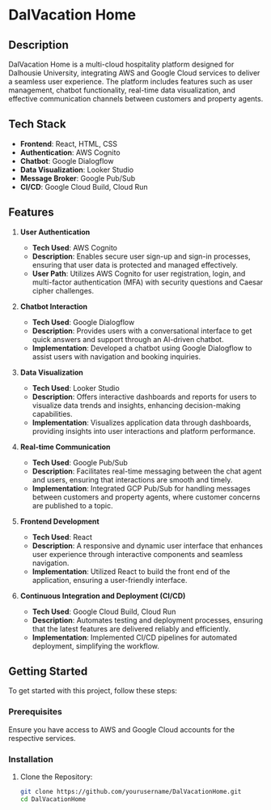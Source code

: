 # DalVacation Home

## Description

DalVacation Home is a multi-cloud hospitality platform designed for Dalhousie University, integrating AWS and Google Cloud services to deliver a seamless user experience. The platform includes features such as user management, chatbot functionality, real-time data visualization, and effective communication channels between customers and property agents.

## Tech Stack

- **Frontend**: React, HTML, CSS
- **Authentication**: AWS Cognito
- **Chatbot**: Google Dialogflow
- **Data Visualization**: Looker Studio
- **Message Broker**: Google Pub/Sub
- **CI/CD**: Google Cloud Build, Cloud Run

## Features

1. **User Authentication**
   - **Tech Used**: AWS Cognito
   - **Description**: Enables secure user sign-up and sign-in processes, ensuring that user data is protected and managed effectively.
   - **User Path**: Utilizes AWS Cognito for user registration, login, and multi-factor authentication (MFA) with security questions and Caesar cipher challenges.

2. **Chatbot Interaction**
   - **Tech Used**: Google Dialogflow
   - **Description**: Provides users with a conversational interface to get quick answers and support through an AI-driven chatbot.
   - **Implementation**: Developed a chatbot using Google Dialogflow to assist users with navigation and booking inquiries.

3. **Data Visualization**
   - **Tech Used**: Looker Studio
   - **Description**: Offers interactive dashboards and reports for users to visualize data trends and insights, enhancing decision-making capabilities.
   - **Implementation**: Visualizes application data through dashboards, providing insights into user interactions and platform performance.

4. **Real-time Communication**
   - **Tech Used**: Google Pub/Sub
   - **Description**: Facilitates real-time messaging between the chat agent and users, ensuring that interactions are smooth and timely.
   - **Implementation**: Integrated GCP Pub/Sub for handling messages between customers and property agents, where customer concerns are published to a topic.

5. **Frontend Development**
   - **Tech Used**: React
   - **Description**: A responsive and dynamic user interface that enhances user experience through interactive components and seamless navigation.
   - **Implementation**: Utilized React to build the front end of the application, ensuring a user-friendly interface.

6. **Continuous Integration and Deployment (CI/CD)**
   - **Tech Used**: Google Cloud Build, Cloud Run
   - **Description**: Automates testing and deployment processes, ensuring that the latest features are delivered reliably and efficiently.
   - **Implementation**: Implemented CI/CD pipelines for automated deployment, simplifying the workflow.

## Getting Started

To get started with this project, follow these steps:

### Prerequisites

Ensure you have access to AWS and Google Cloud accounts for the respective services. 

### Installation

1. Clone the Repository:
   ```bash
   git clone https://github.com/yourusername/DalVacationHome.git
   cd DalVacationHome
